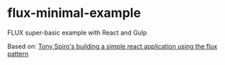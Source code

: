 # flux-minimal-example

FLUX super-basic example with React and Gulp

Based on: [Tony Spiro's building a simple react application using the flux pattern](http://tonyspiro.com/building-a-simple-react-application-using-the-flux-pattern/)
